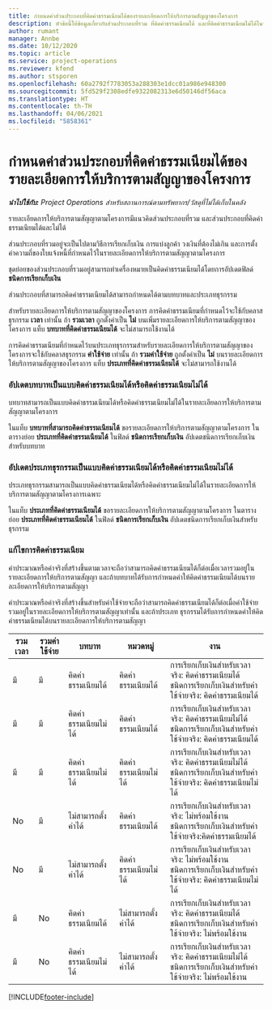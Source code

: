 ```yaml
---
title: กำหนดค่าส่วนประกอบที่คิดค่าธรรมเนียมได้ของรายละเอียดการให้บริการตามสัญญาของโครงการ
description: หัวข้อนี้ให้ข้อมูลเกี่ยวกับส่วนประกอบที่รวม ที่คิดค่าธรรมเนียมได้ และที่คิดค่าธรรมเนียมไม่ได้ในรายละเอียดการให้บริการตามสัญญา
author: rumant
manager: Annbe
ms.date: 10/12/2020
ms.topic: article
ms.service: project-operations
ms.reviewer: kfend
ms.author: stsporen
ms.openlocfilehash: 60a2792f7783053a288303e1dcc01a986e948300
ms.sourcegitcommit: 5fd529f2308edfe9322082313e6d50146df56aca
ms.translationtype: HT
ms.contentlocale: th-TH
ms.lasthandoff: 04/06/2021
ms.locfileid: "5858361"
---
```

# <a name="configure-chargeable-components-of-a-project-contract-line"></a>กำหนดค่าส่วนประกอบที่คิดค่าธรรมเนียมได้ของรายละเอียดการให้บริการตามสัญญาของโครงการ

_**นำไปใช้กับ:** Project Operations สำหรับสถานการณ์ตามทรัพยากร/วัสดุที่ไม่ได้เก็บในคลัง_

รายละเอียดการให้บริการตามสัญญาตามโครงการมีแนวคิดส่วนประกอบที่รวม และส่วนประกอบที่คิดค่าธรรมเนียมได้และไม่ได้

ส่วนประกอบที่รวมอยู่จะเป็นไปตามวิธีการเรียกเก็บเงิน การแบ่งลูกค้า วงเงินที่ต้องไม่เกิน และการตั้งค่าความถี่ของใบแจ้งหนี้ที่กำหนดไว้ในรายละเอียดการให้บริการตามสัญญาตามโครงการ

ชุดย่อยของส่วนประกอบที่รวมอยู่สามารถทำเครื่องหมายเป็นคิดค่าธรรมเนียมได้โดยการอัปเดตฟิลด์ **ชนิดการเรียกเก็บเงิน**

ส่วนประกอบที่สามารถคิดค่าธรรมเนียมได้สามารถกำหนดได้ตามบทบาทและประเภทธุรกรรม

สำหรับรายละเอียดการให้บริการตามสัญญาของโครงการ การคิดค่าธรรมเนียมที่กำหนดไว้จะใช้กับคลาสธุรกรรม **เวลา** เท่านั้น ถ้า **รวมเวลา** ถูกตั้งค่าเป็น **ไม่** บนเพิ่มรายละเอียดการให้บริการตามสัญญาของโครงการ แท็บ **บทบาทที่คิดค่าธรรมเนียมได้** จะไม่สามารถใช้งานได้

การคิดค่าธรรมเนียมที่กำหนดไว้บนประเภทธุรกรรมสำหรับรายละเอียดการให้บริการตามสัญญาของโครงการจะใช้กับคลาสธุรกรรม **ค่าใช้จ่าย** เท่านั้น ถ้า **รวมค่าใช้จ่าย** ถูกตั้งค่าเป็น **ไม่** บนรายละเอียดการให้บริการตามสัญญาของโครงการ แท็บ **ประเภทที่คิดค่าธรรมเนียมได้** จะไม่สามารถใช้งานได้

### <a name="update-a-role-to-be-chargeable-or-non-chargeable"></a>อัปเดตบทบาทเป็นแบบคิดค่าธรรมเนียมได้หรือคิดค่าธรรมเนียมไม่ได้

บทบาทสามารถเป็นแบบคิดค่าธรรมเนียมได้หรือคิดค่าธรรมเนียมไม่ได้ในรายละเอียดการให้บริการตามสัญญาตามโครงการ

ในแท็บ **บทบาทที่สามารถคิดค่าธรรมเนียมได้** ขอรายละเอียดการให้บริการตามสัญญาตามโครงการ ในตารางย่อย **ประเภทที่คิดค่าธรรมเนียมได้** ในฟิลด์ **ชนิดการเรียกเก็บเงิน** อัปเดตชนิดการเรียกเก็บเงินสำหรับบทบาท

### <a name="update-a-transaction-category-to-be-chargeable-or-non-chargeable"></a>อัปเดตประเภทธุรกรรมเป็นแบบคิดค่าธรรมเนียมได้หรือคิดค่าธรรมเนียมไม่ได้

ประเภทธุรกรรมสามารถเป็นแบบคิดค่าธรรมเนียมได้หรือคิดค่าธรรมเนียมไม่ได้ในรายละเอียดการให้บริการตามสัญญาตามโครงการเฉพาะ

ในแท็บ **ประเภทที่คิดค่าธรรมเนียมได้** ขอรายละเอียดการให้บริการตามสัญญาตามโครงการ ในตารางย่อย **ประเภทที่คิดค่าธรรมเนียมได้** ในฟิลด์ **ชนิดการเรียกเก็บเงิน** อัปเดตชนิดการเรียกเก็บเงินสำหรับธุรกรรม

### <a name="resolve-chargeability"></a>แก้ไขการคิดค่าธรรมเนียม

ค่าประมาณหรือค่าจริงที่สร้างขึ้นตามเวลาจะถือว่าสามารถคิดค่าธรรมเนียมได้ก็ต่อเมื่อเวลารวมอยู่ในรายละเอียดการให้บริการตามสัญญา และถ้าบทบาทได้รับการกำหนดค่าให้คิดค่าธรรมเนียมได้บนรายละเอียดการให้บริการตามสัญญา

ค่าประมาณหรือค่าจริงที่สร้างขึ้นสำหรับค่าใช้จ่ายจะถือว่าสามารถคิดค่าธรรมเนียมได้ก็ต่อเมื่อค่าใช้จ่ายรวมอยู่ในรายละเอียดการให้บริการตามสัญญาเท่านั้น และถ้าประเภท ธุรกรรมได้รับการกำหนดค่าให้คิดค่าธรรมเนียมได้บนรายละเอียดการให้บริการตามสัญญา

| รวมเวลา | รวมค่าใช้จ่าย | บทบาท | หมวดหมู่ | งาน |
| --- | --- | --- | --- | --- |
| มี | มี | คิดค่าธรรมเนียมได้ | คิดค่าธรรมเนียมได้ | การเรียกเก็บเงินสำหรับเวลาจริง: คิดค่าธรรมเนียมได้ </br>ชนิดการเรียกเก็บเงินสำหรับค่าใช้จ่ายจริง: คิดค่าธรรมเนียมได้ |
| มี | มี | คิดค่าธรรมเนียมไม่ได้ | คิดค่าธรรมเนียมได้ | การเรียกเก็บเงินสำหรับเวลาจริง: คิดค่าธรรมเนียมไม่ได้ </br>ชนิดการเรียกเก็บเงินสำหรับค่าใช้จ่ายจริง: คิดค่าธรรมเนียมได้ |
| มี | มี | คิดค่าธรรมเนียมไม่ได้ | คิดค่าธรรมเนียมไม่ได้ | การเรียกเก็บเงินสำหรับเวลาจริง: คิดค่าธรรมเนียมไม่ได้ </br>ชนิดการเรียกเก็บเงินสำหรับค่าใช้จ่ายจริง: คิดค่าธรรมเนียมไม่ได้ |
| No | มี | ไม่สามารถตั้งค่าได้ | คิดค่าธรรมเนียมได้ | การเรียกเก็บเงินสำหรับเวลาจริง: ไม่พร้อมใช้งาน </br>ชนิดการเรียกเก็บเงินสำหรับค่าใช้จ่ายจริง:คิดค่าธรรมเนียมได้ |
| No | มี | ไม่สามารถตั้งค่าได้ | คิดค่าธรรมเนียมไม่ได้ | การเรียกเก็บเงินสำหรับเวลาจริง: ไม่พร้อมใช้งาน </br>ชนิดการเรียกเก็บเงินสำหรับค่าใช้จ่ายจริง: คิดค่าธรรมเนียมไม่ได้ |
| มี | No | คิดค่าธรรมเนียมได้ | ไม่สามารถตั้งค่าได้ | การเรียกเก็บเงินสำหรับเวลาจริง: คิดค่าธรรมเนียมได้ </br>ชนิดการเรียกเก็บเงินสำหรับค่าใช้จ่ายจริง: ไม่พร้อมใช้งาน |
| มี | No | คิดค่าธรรมเนียมไม่ได้ | ไม่สามารถตั้งค่าได้ | การเรียกเก็บเงินสำหรับเวลาจริง: คิดค่าธรรมเนียมไม่ได้ </br> ชนิดการเรียกเก็บเงินสำหรับค่าใช้จ่ายจริง: ไม่พร้อมใช้งาน |


[!INCLUDE[footer-include](../includes/footer-banner.md)]
